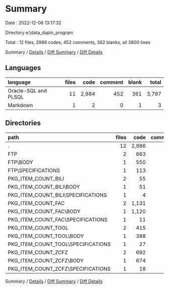 # Summary

Date : 2022-12-06 13:17:32

Directory e:\\data_dapin_program

Total : 12 files,  2986 codes, 452 comments, 362 blanks, all 3800 lines

Summary / [Details](details.md) / [Diff Summary](diff.md) / [Diff Details](diff-details.md)

## Languages
| language | files | code | comment | blank | total |
| :--- | ---: | ---: | ---: | ---: | ---: |
| Oracle-SQL and PLSQL | 11 | 2,984 | 452 | 361 | 3,797 |
| Markdown | 1 | 2 | 0 | 1 | 3 |

## Directories
| path | files | code | comment | blank | total |
| :--- | ---: | ---: | ---: | ---: | ---: |
| . | 12 | 2,986 | 452 | 362 | 3,800 |
| FTP | 2 | 663 | 193 | 168 | 1,024 |
| FTP\\BODY | 1 | 550 | 169 | 138 | 857 |
| FTP\\SPECIFICATIONS | 1 | 113 | 24 | 30 | 167 |
| PKG_ITEM_COUNT_BILI | 2 | 55 | 17 | 17 | 89 |
| PKG_ITEM_COUNT_BILI\\BODY | 1 | 51 | 14 | 13 | 78 |
| PKG_ITEM_COUNT_BILI\\SPECIFICATIONS | 1 | 4 | 3 | 4 | 11 |
| PKG_ITEM_COUNT_FAC | 2 | 1,131 | 81 | 26 | 1,238 |
| PKG_ITEM_COUNT_FAC\\BODY | 1 | 1,120 | 77 | 22 | 1,219 |
| PKG_ITEM_COUNT_FAC\\SPECIFICATIONS | 1 | 11 | 4 | 4 | 19 |
| PKG_ITEM_COUNT_TOOL | 2 | 415 | 66 | 89 | 570 |
| PKG_ITEM_COUNT_TOOL\\BODY | 1 | 388 | 63 | 85 | 536 |
| PKG_ITEM_COUNT_TOOL\\SPECIFICATIONS | 1 | 27 | 3 | 4 | 34 |
| PKG_ITEM_COUNT_ZCFZ | 2 | 692 | 73 | 48 | 813 |
| PKG_ITEM_COUNT_ZCFZ\\BODY | 1 | 674 | 70 | 44 | 788 |
| PKG_ITEM_COUNT_ZCFZ\\SPECIFICATIONS | 1 | 18 | 3 | 4 | 25 |

Summary / [Details](details.md) / [Diff Summary](diff.md) / [Diff Details](diff-details.md)